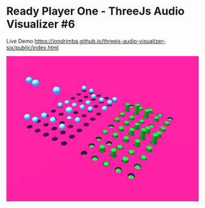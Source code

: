 # Ready Player One - ThreeJs Audio Visualizer #6

Live Demo https://iondrimba.github.io/threejs-audio-visualizer-six/public/index.html

![App](https://raw.githubusercontent.com/iondrimba/images/master/six.PNG)
